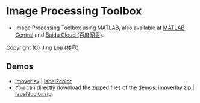 # Image Processing Toolbox

 - Image Processing Toolbox using MATLAB, also available at [MATLAB Central](https://www.mathworks.com/matlabcentral/profile/authors/7426424-jing-lou "MATLAB Central") and [Baidu Cloud (百度网盘)](http://pan.baidu.com/s/1gf8zeld#list/path=%2Fdownloads%2Fimage-processing-toolbox).

Copyright (C) [Jing Lou (楼竞)](http://www.loujing.com)

## Demos

 - [imoverlay](https://github.com/jinglou/downloads/tree/master/image-processing-toolbox/demos/imoverlay) | [label2color](https://github.com/jinglou/downloads/tree/master/image-processing-toolbox/demos/label2color)
 - You can directly download the zipped files of the demos: [imoverlay.zip](https://raw.githubusercontent.com/jinglou/downloads/master/image-processing-toolbox/demos/imoverlay.zip) | [label2color.zip](https://raw.githubusercontent.com/jinglou/downloads/master/image-processing-toolbox/demos/label2color.zip).
